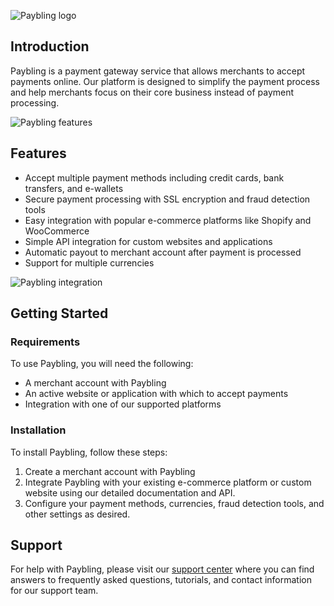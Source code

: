 ![Paybling logo](https://paybling.co/logo.svg "Paybling logo")

## Introduction

Paybling is a payment gateway service that allows merchants to accept payments online. Our platform is designed to simplify the payment process and help merchants focus on their core business instead of payment processing.

![Paybling features](https://paybling.co/images/media/home2.svg "Paybling features")

## Features

- Accept multiple payment methods including credit cards, bank transfers, and e-wallets
- Secure payment processing with SSL encryption and fraud detection tools
- Easy integration with popular e-commerce platforms like Shopify and WooCommerce
- Simple API integration for custom websites and applications
- Automatic payout to merchant account after payment is processed
- Support for multiple currencies

![Paybling integration](https://paybling.co/images/media/paylink-media.png "Paybling integration")

## Getting Started

### Requirements

To use Paybling, you will need the following:

- A merchant account with Paybling
- An active website or application with which to accept payments
- Integration with one of our supported platforms


### Installation

To install Paybling, follow these steps:

1. Create a merchant account with Paybling
2. Integrate Paybling with your existing e-commerce platform or custom website using our detailed documentation and API.
3. Configure your payment methods, currencies, fraud detection tools, and other settings as desired.

## Support

For help with Paybling, please visit our [support center](https://paybling.co/support) where you can find answers to frequently asked questions, tutorials, and contact information for our support team.
